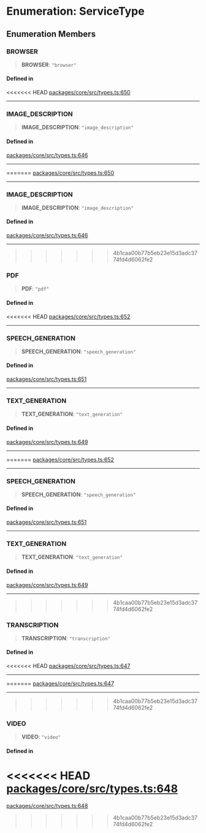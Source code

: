 # Enumeration: ServiceType

## Enumeration Members

### BROWSER

> **BROWSER**: `"browser"`

#### Defined in

<<<<<<< HEAD
[packages/core/src/types.ts:650](https://github.com/8bitsats/eliza/blob/b6c06b96b915454d08a65f46cfdce8da763cbf85/packages/core/src/types.ts#L650)

***

### IMAGE\_DESCRIPTION

> **IMAGE\_DESCRIPTION**: `"image_description"`

#### Defined in

[packages/core/src/types.ts:646](https://github.com/8bitsats/eliza/blob/b6c06b96b915454d08a65f46cfdce8da763cbf85/packages/core/src/types.ts#L646)

***
=======
[packages/core/src/types.ts:650](https://github.com/ai16z/eliza/blob/7fcf54e7fb2ba027d110afcc319c0b01b3f181dc/packages/core/src/types.ts#L650)

---

### IMAGE_DESCRIPTION

> **IMAGE_DESCRIPTION**: `"image_description"`

#### Defined in

[packages/core/src/types.ts:646](https://github.com/ai16z/eliza/blob/7fcf54e7fb2ba027d110afcc319c0b01b3f181dc/packages/core/src/types.ts#L646)

---
>>>>>>> 4b1caa00b77b5eb23e15d3adc3774fd4d6062fe2

### PDF

> **PDF**: `"pdf"`

#### Defined in

<<<<<<< HEAD
[packages/core/src/types.ts:652](https://github.com/8bitsats/eliza/blob/b6c06b96b915454d08a65f46cfdce8da763cbf85/packages/core/src/types.ts#L652)

***

### SPEECH\_GENERATION

> **SPEECH\_GENERATION**: `"speech_generation"`

#### Defined in

[packages/core/src/types.ts:651](https://github.com/8bitsats/eliza/blob/b6c06b96b915454d08a65f46cfdce8da763cbf85/packages/core/src/types.ts#L651)

***

### TEXT\_GENERATION

> **TEXT\_GENERATION**: `"text_generation"`

#### Defined in

[packages/core/src/types.ts:649](https://github.com/8bitsats/eliza/blob/b6c06b96b915454d08a65f46cfdce8da763cbf85/packages/core/src/types.ts#L649)

***
=======
[packages/core/src/types.ts:652](https://github.com/ai16z/eliza/blob/7fcf54e7fb2ba027d110afcc319c0b01b3f181dc/packages/core/src/types.ts#L652)

---

### SPEECH_GENERATION

> **SPEECH_GENERATION**: `"speech_generation"`

#### Defined in

[packages/core/src/types.ts:651](https://github.com/ai16z/eliza/blob/7fcf54e7fb2ba027d110afcc319c0b01b3f181dc/packages/core/src/types.ts#L651)

---

### TEXT_GENERATION

> **TEXT_GENERATION**: `"text_generation"`

#### Defined in

[packages/core/src/types.ts:649](https://github.com/ai16z/eliza/blob/7fcf54e7fb2ba027d110afcc319c0b01b3f181dc/packages/core/src/types.ts#L649)

---
>>>>>>> 4b1caa00b77b5eb23e15d3adc3774fd4d6062fe2

### TRANSCRIPTION

> **TRANSCRIPTION**: `"transcription"`

#### Defined in

<<<<<<< HEAD
[packages/core/src/types.ts:647](https://github.com/8bitsats/eliza/blob/b6c06b96b915454d08a65f46cfdce8da763cbf85/packages/core/src/types.ts#L647)

***
=======
[packages/core/src/types.ts:647](https://github.com/ai16z/eliza/blob/7fcf54e7fb2ba027d110afcc319c0b01b3f181dc/packages/core/src/types.ts#L647)

---
>>>>>>> 4b1caa00b77b5eb23e15d3adc3774fd4d6062fe2

### VIDEO

> **VIDEO**: `"video"`

#### Defined in

<<<<<<< HEAD
[packages/core/src/types.ts:648](https://github.com/8bitsats/eliza/blob/b6c06b96b915454d08a65f46cfdce8da763cbf85/packages/core/src/types.ts#L648)
=======
[packages/core/src/types.ts:648](https://github.com/ai16z/eliza/blob/7fcf54e7fb2ba027d110afcc319c0b01b3f181dc/packages/core/src/types.ts#L648)
>>>>>>> 4b1caa00b77b5eb23e15d3adc3774fd4d6062fe2
